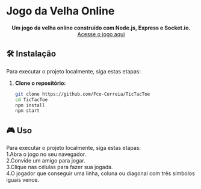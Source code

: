 # Jogo da Velha Online

<div align="center">
  <strong>Um jogo da velha online construído com Node.js, Express e Socket.io.</strong>
</div>

<div align="center">
  <a href="https://tictactoe-kol2.onrender.com">Acesse o jogo aqui</a>
</div>

## 🛠️ Instalação

Para executar o projeto localmente, siga estas etapas:

1. **Clone o repositório:**

   ```bash
   git clone https://github.com/Fco-Correia/TicTacToe
   cd TicTacToe
   npm install
   npm start

## 🎮 Uso

Para executar o projeto localmente, siga estas etapas:
  <br>1.Abra o jogo no seu navegador.
  <br>2.Convide um amigo para jogar.
  <br>3.Clique nas células para fazer sua jogada.
  <br>4.O jogador que conseguir uma linha, coluna ou diagonal com três símbolos iguais vence.

